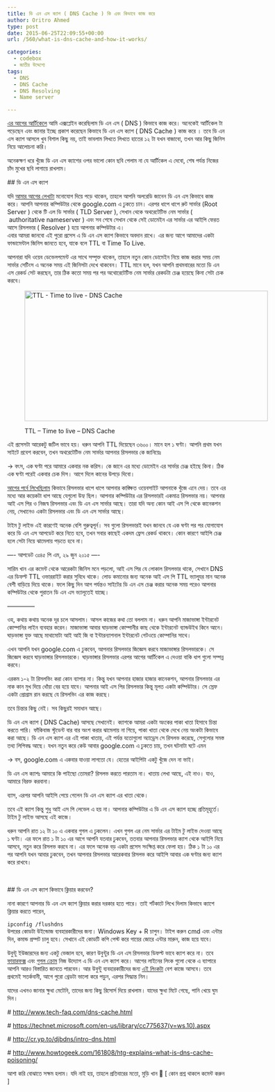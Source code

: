 ```yaml
---
title: ডি এন এস ক্যাশ ( DNS Cache ) কি এবং কিভাবে কাজ করে
author: Oritro Ahmed
type: post
date: 2015-06-25T22:09:55+00:00
url: /560/what-is-dns-cache-and-how-it-works/

categories:
  - codebox
  - জাতীর উদ্দেশ্যে
tags:
  - DNS
  - DNS Cache
  - DNS Resolving
  - Name server

---
```

<a href="http://ioritro.com/514/%e0%a6%a1%e0%a6%bf-%e0%a6%8f%e0%a6%a8-%e0%a6%8f%e0%a6%b8-%e0%a6%95%e0%a6%bf%e0%a6%ad%e0%a6%be%e0%a6%ac%e0%a7%87-%e0%a6%95%e0%a6%be%e0%a6%9c-%e0%a6%95%e0%a6%b0%e0%a7%87/" target="_blank">এর আগের আর্টিকেলে</a> আমি এক্সপ্লেইন করেছিলাম ডি এন এস ( DNS ) কিভাবে কাজ করে। অনেকেই আর্টিকেল টা পড়েছেন এবং জানার ইচ্ছে প্রকাশ করেছেন কিভাবে ডি এন এস ক্যাশ ( DNS Cache ) কাজ করে । তবে ডি এন এস ক্যাশ আসলে খুব বিশাল কিছু নয়, তাই ভাবলাম লিখতে লিখতে হাতের ১২ টা যখন বাজাবো, তখন আর কিছু জিনিস নিয়ে আলোচনা করি।

অনেকক্ষণ ধরে খুঁজে ডি এন এস ক্যাশের ওপর ভালো কোন ছবি পেলাম না যে আর্টিকেল এ দেবো, শেষ পর্যন্ত নিজের চাঁদ মুখের ছবি লাগায়ে রাখলাম।

<!--more-->

\## ডি এন এস ক্যাশ

যদি <a href="http://ioritro.com/514/%e0%a6%a1%e0%a6%bf-%e0%a6%8f%e0%a6%a8-%e0%a6%8f%e0%a6%b8-%e0%a6%95%e0%a6%bf%e0%a6%ad%e0%a6%be%e0%a6%ac%e0%a7%87-%e0%a6%95%e0%a6%be%e0%a6%9c-%e0%a6%95%e0%a6%b0%e0%a7%87/" target="_blank">আমার আগের লেখাটা</a> মনোযোগ দিয়ে পড়ে থাকেন, তাহলে আপনি অলরেডি জানেন ডি এন এস কিভাবে কাজ করে। আপনি আপনার কম্পিউটার থেকে google.com এ ঢুকতে চান। এরপর ধাপে ধাপে রুট সার্ভার (Root Server ) থেকে টি এল ডি সার্ভার ( TLD Server ), সেখান থেকে অথরেটেটিভ নেম সার্ভার (  authoritative nameserver ) এবং সব শেষে সেখান থেকে সেই ডোমেইন এর সার্ভার এর আইপি ফেরত আসে রিসলভার ( Resolver ) হয়ে আপনার কম্পিউটার এ।  
এবার আমরা জানবো এই পুরো প্রসেস এ ডি এন এস ক্যাশ কিভাবে অবদান রাখে। এর জন্য আগে আমাদের একটা ফান্ডামেন্টাল জিনিস জানতে হবে, যাকে বলে TTL বা Time To Live.

আপনারা যদি ওয়েব ডেভেলপমেন্ট এর সাথে সম্পৃক্ত থাকেন, তাহলে নতুন কোন ডোমেইন নিয়ে কাজ করার সময় নেম সার্ভার সেটিংস এ অনেক সময় এই জিনিসটা দেখে থাকবেন। TTL মানে হল, যখন আপনি প্রথমবারের মতো ডি এন এস রেকর্ড সেট করছেন, তার ঠিক কতো সময় পর পর অথোরেটেটিভ নেম সার্ভার রেকর্ডটা চেঞ্জ হয়েছে কিনা সেটা চেক করবে।<figure id="attachment_561" aria-describedby="caption-attachment-561" style="width: 560px" class="wp-caption alignnone">

<img class="size-full wp-post-560 wp-image-561" src="http://ioritro.com/wp-content/uploads/2015/06/dnszoneedit12.jpg" alt="TTL - Time to live - DNS Cache" width="560" height="300" srcset="https://ioritro.com/wp-content/uploads/2015/06/dnszoneedit12.jpg 560w, https://ioritro.com/wp-content/uploads/2015/06/dnszoneedit12-300x161.jpg 300w" sizes="(max-width: 560px) 100vw, 560px" /> <figcaption id="caption-attachment-561" class="wp-caption-text">TTL &#8211; Time to live &#8211; DNS Cache</figcaption></figure> 

এই প্রসেসটা আরেকটু জটিল ভাবে হয়। ধরুন আপনি TTL দিয়েছেন ৩৬০০। মানে হল ১ ঘণ্টা। আপনি প্রথম যখন সাইটে প্রবেশ করবেন, তখন অথরেটেটিভ নেম সার্ভার আপনার রিসলভার কে জানিয়েঃ

-> বৎস, এক ঘণ্টা পরে আমারে একবার নক করিস। কে জানে এর মধ্যে ডোমেইন এর সার্ভার চেঞ্জ হইছে কিনা। ঠিক এক ঘণ্টা পরেই একবার চেক দিস। আগে দিলে কানের উপড়ে দিবো।

<a href="http://ioritro.com/514/%e0%a6%a1%e0%a6%bf-%e0%a6%8f%e0%a6%a8-%e0%a6%8f%e0%a6%b8-%e0%a6%95%e0%a6%bf%e0%a6%ad%e0%a6%be%e0%a6%ac%e0%a7%87-%e0%a6%95%e0%a6%be%e0%a6%9c-%e0%a6%95%e0%a6%b0%e0%a7%87/" target="_blank">আগের পর্বে লিখেছিলাম</a> কিভাবে রিসলভার ধাপে ধাপে আপনার কাঙ্ক্ষিত ওয়েবসাইট আপনাকে খুঁজে এনে দেয়। তবে এর মধ্যে আর কয়েকটা ধাপ আছে যেগুলো উহ্য ছিল। আপনার কম্পিউটার এর রিসলভারই একমাত্র রিসলভার নয়। আপনার আই এস পির ও নিজস্ব রিসলভার এবং ডি এন এস সার্ভার আছে। তারা যদি অন্য কোন আই এস পি থেকে কানেকশন নেয়, সেখানেও একটা রিসলভার এবং ডি এন এস সার্ভার আছে।

টাইম টু লাইভ এই কারণেই অনেক বেশি গুরুত্বপূর্ন। সব গুলো রিসলভারই যখন জানবে যে এক ঘণ্টা পর পর যোগাযোগ করে ডি এন এস আপডেট করে নিতে হবে, তখন সবার কাছেই একদম ফ্রেস রেকর্ড থাকবে। কোন কারণে আইপি চেঞ্জ হলে সেটা নিয়ে ঝামেলায় পড়তে হবে না।

&#8212;- আপডেট ৩ঃ৪৫ পি এম, ২৯ জুন ২০১৫ &#8212;-

সারিম খান এর কমেন্ট থেকে আরেকটা জিনিস মনে পড়লো, আই এস পির যে লোকাল রিসলভার থাকে, সেখানে DNS এর ডিফল্ট TTL ওভাররাইট করার সুবিধে থাকে। লোড কমানোর জন্য অনেক আই এস পি TTL ভ্যালূ্যর মান অনেক বেশী বাড়িয়ে দিয়ে থাকে। ফলে কিছু দিন আগ পর্যন্তও সাইটের ডি এন এস চেঞ্জ করার অনেক সময় পরেও আপনার কম্পিউটার থেকে পুরাতন ডি এন এস ভ্যালূতেই যাচ্ছে।

&#8212;&#8212;&#8212;&#8212;&#8211;

ওহ, কথায় কথায় অনেক দূর চলে আসলাম। আসল কাজের কথা তো বললাম না। ধরুন আপনি মাজাভাঙ্গা ইন্টারনেট কোম্পানির লাইন ব্যবহার করেন। মাজাভাঙ্গা আবার ঘাড়ভাঙ্গা কোম্পানীর কাছ থেকে ইন্টারনেট ব্যান্ডউইথ কিনে আনে। ঘাড়ভাঙ্গা যুক্ত আছে মাথামোটা আই আই জি বা ইন্টারন্যাশনাল ইন্টারনেট গেটওয়ে কোম্পানির সাথে।

এখন আপনি যখন google.com এ ঢুকবেন, আপনার রিসলভার জিজ্ঞেস করবে মাজাভাঙ্গার রিসলভারকে। সে জিজ্ঞেস করবে ঘাড়ভাঙ্গার রিসলভারকে। ঘাড়ভাঙ্গার রিসলভার এরপর আগের আর্টিকেল এ দেওয়া বাকি ধাপ গুলো সম্পন্ন করবে।

এরকম ১-২ টা রিসলভিং করা কোন ব্যাপার না। কিন্তু যখন আপনার হাজার হাজার কানেকশন, আপনার রিসলভার এর নাক কান মুখ দিয়ে ধোঁয়া বের হয়ে যাবে। আপনার আই এস পির রিসলভার কিন্তু মূলত একটা কম্পিউটার। সে স্রেফ একটা প্রোগ্রাম রান করছে যে রিসলভিং এর কাজ করছে।

তবে চিন্তার কিছু নেই। সব কিছুরই সমাধান আছে।

ডি এন এস ক্যাশ ( DNS Cache) আসছে সেখানেই। ক্যাশকে আমরা একটা অংকের পাকা খাতা হিসাবে চিন্তা করতে পারি। ফাঁকিবাজ স্টুডেন্ট বার বার অংশ করার ঝামেলায় না গিয়ে, পাকা খাতা থেকে দেখে নেয় অংকটা কিভাবে করা আছে। ডি এন এস ক্যাশ এর এই পাকা খাতায়, এই পর্যন্ত যতোগুলো অ্যাড্রেস সে রিসলভ করেছে, সেগুলোর সমস্ত তথ্য লিপিবদ্ধ আছে। যখন নতুন করে কেউ আবার google.com এ ঢুকতে চায়, তখন ঘটনাটা ঘটে এমন

-> বস, google.com এ একবার যাওয়া লাগতো যে। হেতের আইপিটা একটু খুঁজে দেন না ভাই।

ডি এন এস ক্যাশঃ আমারে কি পাইছো তোমরা? রিসলভ করতে পারতাম না। খাতায় লেখা আছে, এই নাও। যাও, আমারে বিরক্ত করবানা।

ব্যাস, এরপর আপনি আইপি পেয়ে গেলেন ডি এন এস ক্যাশ এর খাতা থেকে।

তবে এই ক্যাশ কিন্তু শুধু আই এস পি লেভেল এ হয় না। আপনার কম্পিউটার এ ডি এন এস ক্যাশ হচ্ছে প্রতিমূহূর্তে। টাইম টু লাইভ আসছে এই কাজে।

ধরুন আপনি রাত ১২ টা ১০ এ একবার গুগল এ ঢুকলেন। এখন গুগল এর নেম সার্ভার এর টাইম টু লাইভ দেওয়া আছে ১ ঘণ্টা। এর ফলে রাত ১ টা ১০ এর আগে আপনি যতবার ঢুকবেন, ততবার আপনার রিসলভার ক্যাশ থেকে আইপি নিয়ে আসবে, নতুন করে রিসলভ করবে না। এর ফলে অনেক বড় একটা প্রসেস সংক্ষিপ্ত করে ফেলা হয়। ঠিক ১ টা ১০ এর পর আপনি যখন আবার ঢুকবেন, তখন আপনার রিসলভার আরেকবার রিসলভ করে আইপি আবার এক ঘণ্টার জন্য ক্যাশ করে রাখবে।

&nbsp;

\## ডি এন এস ক্যাশ কিভাবে ক্লিয়ার করবেন?

নানা কারণে আপনার ডি এন এস ক্যাশ ক্লিয়ার করার দরকার হতে পারে। তাই শর্টকাটে লিখে দিলাম কিভাবে ক্যাশে ক্লিয়ার করতে পারেন,

`ipconfig /flushdns`  
উপরের কোডটা উইন্ডোজ ব্যবহারকারীদের জন্য। Windows Key + R চাপুন। টাইপ করুন cmd এবং এন্টার দিন, কমান্ড প্রম্পট চালু হবে। সেখানে এই কোডটি কপি পেস্ট করে গায়ের জোরে এন্টার মারুন, কাজ হয়ে যাবে।

উবুন্টু ইউজারদের জন্য একটু ভেজাল হবে, কারণ উবুন্টুর ডি এন এস রিসলভার ডিফল্ট ভাবে ক্যাশ করে না। তবে <a href="http://superuser.com/questions/120378/how-does-firefox-cache-dns-requests-replies/120381#120381" target="_blank">ফায়ারফক্স</a> এবং <a href="http://superuser.com/questions/203674/how-to-clear-flush-the-dns-cache-in-google-chrome" target="_blank">গুগল ক্রোম</a> নিজ উদ্যোগ এ ডি এন এস ক্যাশ করে। আগের লাইনের লিংক গুলো থেকে এ ব্যাপারে আপনি আরও বিস্তারিত জানতে পারবেন। আর উবুন্টু ব্যবহারকারীদের জন্য <a href="http://askubuntu.com/questions/2219/how-do-i-clear-the-dns-cache" target="_blank">এই লিংকটা</a> বেশ কাজে আসবে। তবে প্রথমেই সতর্কবানী, আগে পুরো থ্রেডটা ভালো করে পড়ুন, এরপর সিদ্ধান্ত নিন।

যাদের এখনও জানার ক্ষুধা মেটেনি, তাদের জন্য কিছু রিসোর্স দিয়ে রাখলাম। যাদের ক্ষুধা মিটে গেছে, পানি খেয়ে ঘুম দিন।

# <a href="http://www.tech-faq.com/dns-cache.html" target="_blank">http://www.tech-faq.com/dns-cache.html</a>

# <a href="https://technet.microsoft.com/en-us/library/cc775637(v=ws.10).aspx" target="_blank">https://technet.microsoft.com/en-us/library/cc775637(v=ws.10).aspx</a>

# <a href="http://cr.yp.to/djbdns/intro-dns.html" target="_blank">http://cr.yp.to/djbdns/intro-dns.html</a>

# <a href="http://www.howtogeek.com/161808/htg-explains-what-is-dns-cache-poisoning/" target="_blank">http://www.howtogeek.com/161808/htg-explains-what-is-dns-cache-poisoning/</a>

আশা করি বোঝাতে সক্ষম হলাম। যদি নাই হয়, তাহলে প্রতিবারের মতো, মুড়ি খান 🙂 [ কোন প্রশ্ন থাকলে কমেন্ট করুন ]